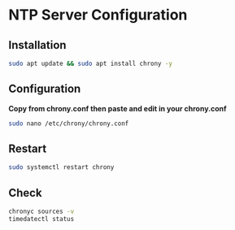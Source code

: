 # NTP Server Configuration
## Installation
```bash
sudo apt update && sudo apt install chrony -y
```
## Configuration
**Copy from chrony.conf then paste and edit in your chrony.conf**
```bash
sudo nano /etc/chrony/chrony.conf
```
## Restart
```bash
sudo systemctl restart chrony
```
## Check
```bash
chronyc sources -v
timedatectl status
```
